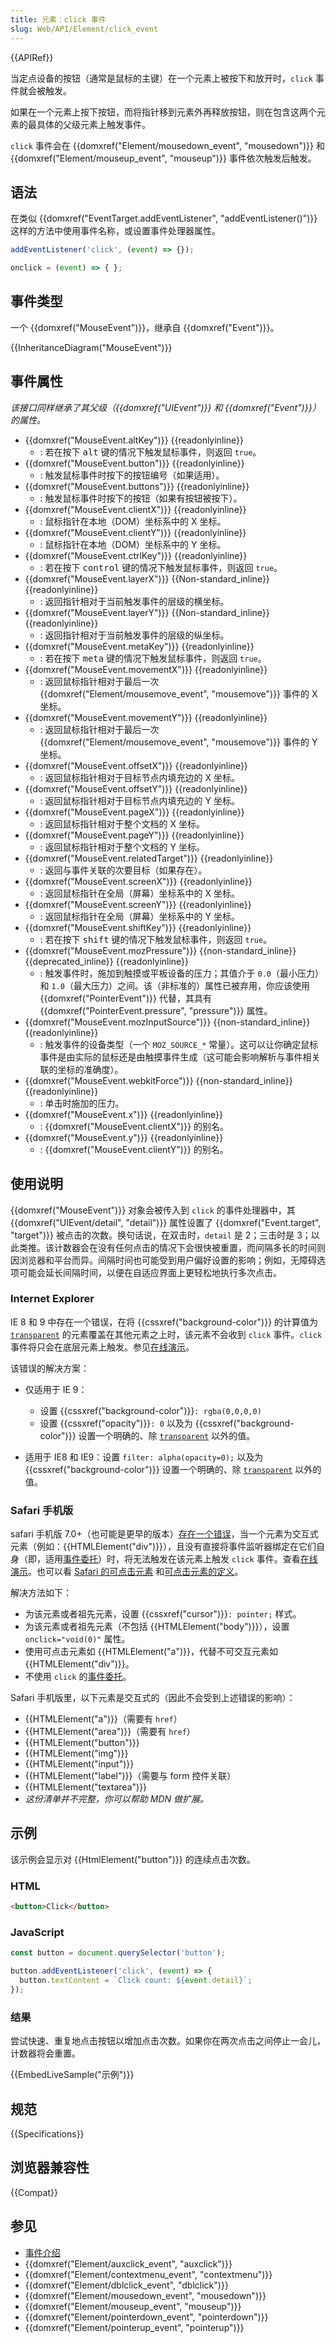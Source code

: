```yaml
---
title: 元素：click 事件
slug: Web/API/Element/click_event
---
```


{{APIRef}}

当定点设备的按钮（通常是鼠标的主键）在一个元素上被按下和放开时，`click` 事件就会被触发。

如果在一个元素上按下按钮，而将指针移到元素外再释放按钮，则在包含这两个元素的最具体的父级元素上触发事件。

`click` 事件会在 {{domxref("Element/mousedown_event", "mousedown")}} 和 {{domxref("Element/mouseup_event", "mouseup")}} 事件依次触发后触发。

## 语法

在类似 {{domxref("EventTarget.addEventListener", "addEventListener()")}} 这样的方法中使用事件名称，或设置事件处理器属性。

```js
addEventListener('click', (event) => {});

onclick = (event) => { };
```

## 事件类型

一个 {{domxref("MouseEvent")}}，继承自 {{domxref("Event")}}。

{{InheritanceDiagram("MouseEvent")}}

## 事件属性

_该接口同样继承了其父级（{{domxref("UIEvent")}} 和 {{domxref("Event")}}）的属性。_

- {{domxref("MouseEvent.altKey")}} {{readonlyinline}}
  - : 若在按下 <kbd>alt</kbd> 键的情况下触发鼠标事件，则返回 `true`。
- {{domxref("MouseEvent.button")}} {{readonlyinline}}
  - : 触发鼠标事件时按下的按钮编号（如果适用）。
- {{domxref("MouseEvent.buttons")}} {{readonlyinline}}
  - : 触发鼠标事件时按下的按钮（如果有按钮被按下）。
- {{domxref("MouseEvent.clientX")}} {{readonlyinline}}
  - : 鼠标指针在本地（DOM）坐标系中的 X 坐标。
- {{domxref("MouseEvent.clientY")}} {{readonlyinline}}
  - : 鼠标指针在本地（DOM）坐标系中的 Y 坐标。
- {{domxref("MouseEvent.ctrlKey")}} {{readonlyinline}}
  - : 若在按下 <kbd>control</kbd> 键的情况下触发鼠标事件，则返回 `true`。
- {{domxref("MouseEvent.layerX")}} {{Non-standard_inline}} {{readonlyinline}}
  - : 返回指针相对于当前触发事件的层级的横坐标。
- {{domxref("MouseEvent.layerY")}} {{Non-standard_inline}} {{readonlyinline}}
  - : 返回指针相对于当前触发事件的层级的纵坐标。
- {{domxref("MouseEvent.metaKey")}} {{readonlyinline}}
  - : 若在按下 <kbd>meta</kbd> 键的情况下触发鼠标事件，则返回 `true`。
- {{domxref("MouseEvent.movementX")}} {{readonlyinline}}
  - : 返回鼠标指针相对于最后一次 {{domxref("Element/mousemove_event", "mousemove")}} 事件的 X 坐标。
- {{domxref("MouseEvent.movementY")}} {{readonlyinline}}
  - : 返回鼠标指针相对于最后一次 {{domxref("Element/mousemove_event", "mousemove")}} 事件的 Y 坐标。
- {{domxref("MouseEvent.offsetX")}} {{readonlyinline}}
  - : 返回鼠标指针相对于目标节点内填充边的 X 坐标。
- {{domxref("MouseEvent.offsetY")}} {{readonlyinline}}
  - : 返回鼠标指针相对于目标节点内填充边的 Y 坐标。
- {{domxref("MouseEvent.pageX")}} {{readonlyinline}}
  - : 返回鼠标指针相对于整个文档的 X 坐标。
- {{domxref("MouseEvent.pageY")}} {{readonlyinline}}
  - : 返回鼠标指针相对于整个文档的 Y 坐标。
- {{domxref("MouseEvent.relatedTarget")}} {{readonlyinline}}
  - : 返回与事件关联的次要目标（如果存在）。
- {{domxref("MouseEvent.screenX")}} {{readonlyinline}}
  - : 返回鼠标指针在全局（屏幕）坐标系中的 X 坐标。
- {{domxref("MouseEvent.screenY")}} {{readonlyinline}}
  - : 返回鼠标指针在全局（屏幕）坐标系中的 Y 坐标。
- {{domxref("MouseEvent.shiftKey")}} {{readonlyinline}}
  - : 若在按下 <kbd>shift</kbd> 键的情况下触发鼠标事件，则返回 `true`。
- {{domxref("MouseEvent.mozPressure")}} {{non-standard_inline}} {{deprecated_inline}} {{readonlyinline}}
  - : 触发事件时，施加到触摸或平板设备的压力；其值介于 `0.0`（最小压力）和 `1.0`（最大压力）之间。该（非标准的）属性已被弃用，你应该使用 {{domxref("PointerEvent")}} 代替，其具有 {{domxref("PointerEvent.pressure", "pressure")}} 属性。
- {{domxref("MouseEvent.mozInputSource")}} {{non-standard_inline}} {{readonlyinline}}
  - : 触发事件的设备类型（一个 `MOZ_SOURCE_*` 常量）。这可以让你确定鼠标事件是由实际的鼠标还是由触摸事件生成（这可能会影响解析与事件相关联的坐标的准确度）。
- {{domxref("MouseEvent.webkitForce")}} {{non-standard_inline}} {{readonlyinline}}
  - : 单击时施加的压力。
- {{domxref("MouseEvent.x")}} {{readonlyinline}}
  - : {{domxref("MouseEvent.clientX")}} 的别名。
- {{domxref("MouseEvent.y")}} {{readonlyinline}}
  - : {{domxref("MouseEvent.clientY")}} 的别名。

## 使用说明

{{domxref("MouseEvent")}} 对象会被传入到 `click` 的事件处理器中，其 {{domxref("UIEvent/detail", "detail")}} 属性设置了 {{domxref("Event.target", "target")}} 被点击的次数。换句话说，在双击时，`detail` 是 2；三击时是 3；以此类推。该计数器会在没有任何点击的情况下会很快被重置，而间隔多长的时间则因浏览器和平台而异。间隔时间也可能受到用户偏好设置的影响；例如，无障碍选项可能会延长间隔时间，以便在自适应界面上更轻松地执行多次点击。

### Internet Explorer

IE 8 和 9 中存在一个错误，在将 {{cssxref("background-color")}} 的计算值为 [`transparent`](/zh-CN/docs/Web/CSS/color_value#transparent_关键字) 的元素覆盖在其他元素之上时，该元素不会收到 `click` 事件。`click` 事件将只会在底层元素上触发。参见[在线演示](https://jsfiddle.net/YUKma/show/)。

该错误的解决方案：

- 仅适用于 IE 9：

  - 设置 {{cssxref("background-color")}}`: rgba(0,0,0,0)`
  - 设置 {{cssxref("opacity")}}`: 0` 以及为 {{cssxref("background-color")}} 设置一个明确的、除 [`transparent`](/zh-CN/docs/Web/CSS/color_value#transparent_关键字) 以外的值。

- 适用于 IE8 和 IE9：设置 `filter: alpha(opacity=0);` 以及为 {{cssxref("background-color")}} 设置一个明确的、除 [`transparent`](/zh-CN/docs/Web/CSS/color_value#transparent_关键字) 以外的值。

### Safari 手机版

safari 手机版 7.0+（也可能是更早的版本）[存在一个错误](https://bugs.webkit.org/show_bug.cgi?id=153887)，当一个元素为交互式元素（例如：{{HTMLElement("div")}}），且没有直接将事件监听器绑定在它们自身（即，适用[事件委托](https://davidwalsh.name/event-delegate)）时，将无法触发在该元素上触发 `click` 事件。查看[在线演示](https://jsfiddle.net/cvrhulu/k9t0sdnf/show/)。也可以看 [Safari 的可点击元素](https://developer.apple.com/library/archive/documentation/AppleApplications/Reference/SafariWebContent/HandlingEvents/HandlingEvents.html#//apple_ref/doc/uid/TP40006511-SW6) 和[可点击元素的定义](https://developer.apple.com/library/archive/documentation/AppleApplications/Reference/SafariWebContent/HandlingEvents/HandlingEvents.html#/apple_ref/doc/uid/TP40006511-SW7)。

解决方法如下：

- 为该元素或者祖先元素，设置 {{cssxref("cursor")}}`: pointer;` 样式。
- 为该元素或者祖先元素（不包括 {{HTMLElement("body")}}），设置 `onclick="void(0)"` 属性。
- 使用可点击元素如 {{HTMLElement("a")}}，代替不可交互元素如 {{HTMLElement("div")}}。
- 不使用 `click` 的[事件委托](https://davidwalsh.name/event-delegate)。

Safari 手机版里，以下元素是交互式的（因此不会受到上述错误的影响）：

- {{HTMLElement("a")}}（需要有 `href`）
- {{HTMLElement("area")}}（需要有 `href`）
- {{HTMLElement("button")}}
- {{HTMLElement("img")}}
- {{HTMLElement("input")}}
- {{HTMLElement("label")}}（需要与 form 控件关联）
- {{HTMLElement("textarea")}}
- _这份清单并不完整，你可以帮助 MDN 做扩展。_

## 示例

该示例会显示对 {{HtmlElement("button")}} 的连续点击次数。

### HTML

```html
<button>Click</button>
```

### JavaScript

```js
const button = document.querySelector('button');

button.addEventListener('click', (event) => {
  button.textContent = `Click count: ${event.detail}`;
});
```

### 结果

尝试快速、重复地点击按钮以增加点击次数。如果你在两次点击之间停止一会儿，计数器将会重置。

{{EmbedLiveSample("示例")}}

## 规范

{{Specifications}}

## 浏览器兼容性

{{Compat}}

## 参见

- [事件介绍](/zh-CN/docs/Learn/JavaScript/Building_blocks/Events)
- {{domxref("Element/auxclick_event", "auxclick")}}
- {{domxref("Element/contextmenu_event", "contextmenu")}}
- {{domxref("Element/dblclick_event", "dblclick")}}
- {{domxref("Element/mousedown_event", "mousedown")}}
- {{domxref("Element/mouseup_event", "mouseup")}}
- {{domxref("Element/pointerdown_event", "pointerdown")}}
- {{domxref("Element/pointerup_event", "pointerup")}}
